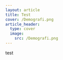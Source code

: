 ```yaml
---
layout: article
title: Test
cover: /Demografi.png
article_header:
  type: cover
  image:
    src: /Demografi.png
---
```

test